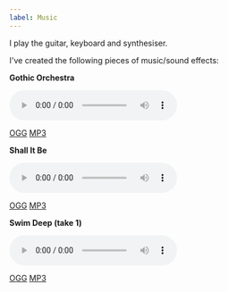 ```yaml
---
label: Music
---
```


I play the guitar, keyboard and synthesiser.

I've created the following pieces of music/sound effects:

**Gothic Orchestra**

<audio controls="">
    <source src="/music/GothicOrchestra.ogg">
    <source src="/music/SatanicOrchestra.mp3">
</audio>

[OGG](/music/GothicOrchestra.ogg) [MP3](/music/SatanicOrchestra.mp3)

**Shall It Be**

<audio controls="">
    <source src="/music/ShallItBe.ogg">
    <source src="/music/ShallItBe.mp3">
</audio>

[OGG](/music/ShallItBe.ogg) [MP3](/music/ShallItBe.mp3)

**Swim Deep (take 1)**

<audio controls="">
    <source src="/music/SwimDeepTake1.ogg">
    <source src="/music/SwimDeepTake1.mp3">
</audio>

[OGG](/music/SwimDeepTake1.ogg) [MP3](/music/SwimDeepTake1.mp3)